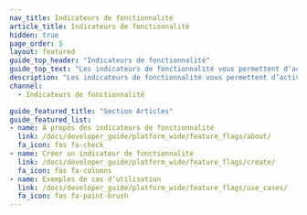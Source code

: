 ```yaml
---
nav_title: Indicateurs de fonctionnalité
article_title: Indicateurs de fonctionnalité
hidden: true
page_order: 5
layout: featured
guide_top_header: "Indicateurs de fonctionnalité"
guide_top_text: "Les indicateurs de fonctionnalité vous permettent d’activer ou de désactiver à distance la fonctionnalité d’une sélection d’utilisateurs. Il est important de noter qu’ils vous permettent d’activer et de désactiver la production sans déploiement supplémentaire de codes ou mises à jour d’applications. Cela vous permet de déployer de nouvelles fonctionnalités en toute sécurité et en toute confiance."
description: "Les indicateurs de fonctionnalité vous permettent d’activer ou de désactiver à distance la fonctionnalité d’une sélection d’utilisateurs. Il est important de noter qu’ils vous permettent d’activer et de désactiver la production sans déploiement supplémentaire de codes ou mises à jour d’applications. Cela vous permet de déployer de nouvelles fonctionnalités en toute sécurité et en toute confiance."
channel:
  - Indicateurs de fonctionnalité

guide_featured_title: "Section Articles"
guide_featured_list:
- name: À propos des indicateurs de fonctionnalité
  link: /docs/developer_guide/platform_wide/feature_flags/about/
  fa_icon: fas fa-check
- name: Créer un indicateur de fonctionnalité
  link: /docs/developer_guide/platform_wide/feature_flags/create/
  fa_icon: fas fa-columns
- name: Exemples de cas d’utilisation
  link: /docs/developer_guide/platform_wide/feature_flags/use_cases/
  fa_icon: fas fa-paint-brush
---
```

<br><br>
